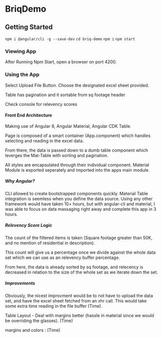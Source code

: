 # BriqDemo


## Getting Started 

`npm i @angular/cli -g --save-dev`
`cd briq-demo`
`npm i`
`npm start`

### Viewing App

After Running Npm Start, open a browser on port 4200.

### Using the App

Select Upload File Button. Choose the designated excel sheet provided. 

Table has pagination and it sortable from sq footage header

Check console for relevency scores

#### Front End Architecture

Making use of Angular 8, Angular Material, Angular CDK Table.

Page is composed of a smart container (App.component) which handles selecting and reading in the excel data.

From there, the data is passed down to a dumb table component which leverges the Mat-Table with sorting and pagination. 

All styles are encapsulated through their individual component. Material Module is exported seperately and imported into the apps main module.

##### Why Angular?
CLI allowed to create bootstrapped components quickly. Material Table integration is seemless when you define the data source.
Using any other framework would have taken 10+ hours, but with angular-cli and material, I was able to focus on data massaging right away and complete this app in 3 hours.

##### Relevency Score Logic
The count of the filtered items is taken (Square footage greater than 50K, and no mention of residential in description).

This count will give us a percentage once we divide against the whole data set which we can use as an relevency buffer percentage. 

From here, the data is already sorted by sq footage, and relecency is decreased in relation to the size of the whole set as we iterate down the set.

##### Improvements

Obviously, the nicest improvment would be to not have to upload the data set, and have the excel sheet fetched from an xhr call. This would take some extra time reading in the file buffer (Time).

Table Layout - Deal with margins better (hassle in material since we would be overriding the glasses). (Time)

margins and colors : (Time)